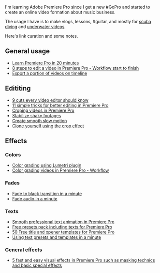 I'm learning Adobe Premiere Pro since I get a new #GoPro and started to create an online video formation about music business. 

The usage I have is to make vlogs, lessons, #guitar, and mostly for [scuba diving](Scuba%20diving.md) and [underwater videos](Making%20underwater%20videos.md). 

Here's link curation and some notes. 

## General usage
- [Learn Premiere Pro in 20 minutes](https://www.youtube.com/watch?v=Hls3Tp7JS8E)
- [8 steps to edit a video in Premiere Pro - Workflow start to finish](https://www.youtube.com/watch?v=ZQDGJn89uNk)
- [Export a portion of videos on timeline](https://www.youtube.com/watch?v=gpzn9ZBckRs)

## Edititing
- [9 cuts every video editor should know](https://www.youtube.com/watch?v=Wv3Hmf2Dxlo)
- [11 simple tricks for better editing in Premiere Pro](https://www.youtube.com/watch?v=gs2o5LiR5To)
- [Croping videos in Premiere Pro](https://www.youtube.com/watch?v=kmul0jUfIXs)
- [Stabilize shaky footages](https://www.youtube.com/watch?v=_ta3-imPXTc)
- [Create smooth slow motion](https://www.youtube.com/watch?v=zkLXkmMWKA8)
- [Clone yourself using the crop effect](https://www.youtube.com/watch?v=djFymNOGMA4)

## Effects
### Colors
- [Color grading using Lumetri plugin](https://www.youtube.com/watch?v=RvFCnVRcT3Q)
- [Color grading videos in Premiere Pro - Workflow](https://www.youtube.com/watch?v=Cm9p61sqr_U)

### Fades
- [Fade to black transition in a minute](https://www.youtube.com/watch?v=WiOg_7Zchgk)
- [Fade audio in a minute](https://www.youtube.com/watch?v=izZy5EWxrDE)

### Texts
- [Smooth professional text animation in Premiere Pro](https://www.youtube.com/watch?v=-SquB8m_MVo)
- [Free presets pack including texts for Premiere Pro](https://motionarray.com/learn/premiere-pro/adobe-premiere-pro-presets-free-downloads/#part-1-premiere-pro-cc-presets-you-can-download-for-free)
- [50 Free title and opener templates for Premiere Pro](https://photography.tutsplus.com/articles/free-premiere-pro-title-templates--cms-31283)
- [Using text presets and templates in a minute](https://www.youtube.com/watch?v=ye63UExdJPY)

### General effects
- [5 fast and easy visual effects in Premiere Pro such as masking technics and basic special effects](https://www.youtube.com/watch?v=jg9UbgvnLuo)